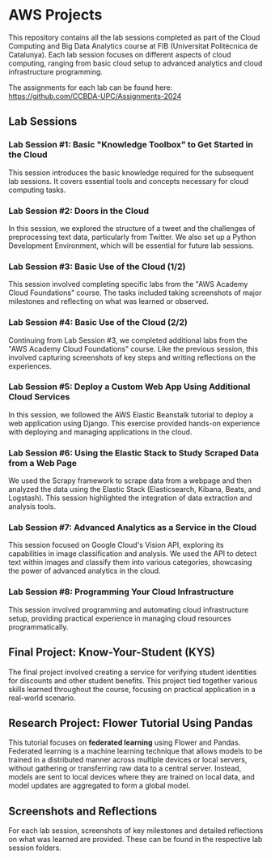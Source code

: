 # AWS Projects

This repository contains all the lab sessions completed as part of the Cloud Computing and Big Data Analytics course at FIB (Universitat Politècnica de Catalunya). Each lab session focuses on different aspects of cloud computing, ranging from basic cloud setup to advanced analytics and cloud infrastructure programming.

The assignments for each lab can be found here: https://github.com/CCBDA-UPC/Assignments-2024

## Lab Sessions

### Lab Session #1: Basic "Knowledge Toolbox" to Get Started in the Cloud
This session introduces the basic knowledge required for the subsequent lab sessions. It covers essential tools and concepts necessary for cloud computing tasks.

### Lab Session #2: Doors in the Cloud
In this session, we explored the structure of a tweet and the challenges of preprocessing text data, particularly from Twitter. We also set up a Python Development Environment, which will be essential for future lab sessions.

### Lab Session #3: Basic Use of the Cloud (1/2)
This session involved completing specific labs from the "AWS Academy Cloud Foundations" course. The tasks included taking screenshots of major milestones and reflecting on what was learned or observed.

### Lab Session #4: Basic Use of the Cloud (2/2)
Continuing from Lab Session #3, we completed additional labs from the "AWS Academy Cloud Foundations" course. Like the previous session, this involved capturing screenshots of key steps and writing reflections on the experiences.

### Lab Session #5: Deploy a Custom Web App Using Additional Cloud Services
In this session, we followed the AWS Elastic Beanstalk tutorial to deploy a web application using Django. This exercise provided hands-on experience with deploying and managing applications in the cloud.

### Lab Session #6: Using the Elastic Stack to Study Scraped Data from a Web Page
We used the Scrapy framework to scrape data from a webpage and then analyzed the data using the Elastic Stack (Elasticsearch, Kibana, Beats, and Logstash). This session highlighted the integration of data extraction and analysis tools.

### Lab Session #7: Advanced Analytics as a Service in the Cloud
This session focused on Google Cloud's Vision API, exploring its capabilities in image classification and analysis. We used the API to detect text within images and classify them into various categories, showcasing the power of advanced analytics in the cloud.

### Lab Session #8: Programming Your Cloud Infrastructure
This session involved programming and automating cloud infrastructure setup, providing practical experience in managing cloud resources programmatically.

## Final Project: Know-Your-Student (KYS)
The final project involved creating a service for verifying student identities for discounts and other student benefits. This project tied together various skills learned throughout the course, focusing on practical application in a real-world scenario.

## Research Project: Flower Tutorial Using Pandas
This tutorial focuses on **federated learning** using Flower and Pandas. Federated learning is a machine learning technique that allows models to be trained in a distributed manner across multiple devices or local servers, without gathering or transferring raw data to a central server. Instead, models are sent to local devices where they are trained on local data, and model updates are aggregated to form a global model.

## Screenshots and Reflections
For each lab session, screenshots of key milestones and detailed reflections on what was learned are provided. These can be found in the respective lab session folders.
